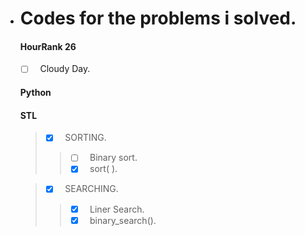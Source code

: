 * # Codes for the problems i solved.

  #### HourRank 26 ####  
  - [ ] &nbsp; Cloudy Day.
  
  #### Python ####
  
  
  #### STL ####  
  > - [x] &nbsp; SORTING.
  >> - [ ] &nbsp; Binary sort.
  >> - [x] &nbsp; sort( ).
  
  > - [x] &nbsp; SEARCHING.
  >> - [x] &nbsp; Liner Search.
  >> - [x] &nbsp; binary_search().
